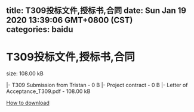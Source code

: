 
title: T309投标文件,授标书,合同
date: Sun Jan 19 2020 13:39:06 GMT+0800 (CST)    
categories: baidu
---

# T309投标文件,授标书,合同
size: 108.00 kB
 
 
|- T309 Submission from Tristan - 0 B
|- Project contract - 0 B
|- Letter of Acceptance_T309.pdf - 108.00 kB

[How to download](https://bpcam.bemobtrk.com/go/2ceec3aa-1ca2-46d6-b9ff-aaa5c184517c?jno=462)